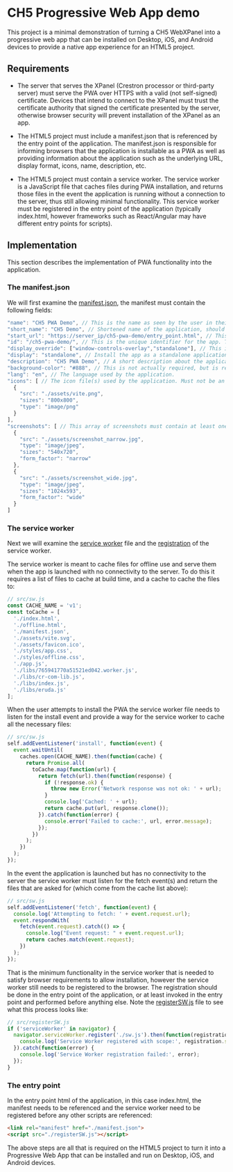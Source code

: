 # CH5 Progressive Web App demo

This project is a minimal demonstration of turning a CH5 WebXPanel into a progressive web app that can be installed on Desktop, iOS, and Android devices to provide a native app experience for an HTML5 project.

## Requirements
  * The server that serves the XPanel (Crestron processor or third-party server) must serve the PWA over HTTPS with a valid (not self-signed) certificate. Devices that intend to connect to the XPanel must trust the certificate authority that signed the certificate presented by the server, otherwise browser security will prevent installation of the XPanel as an app.

  * The HTML5 project must include a manifest.json that is referenced by the entry point of the application. The manifest.json is responsible for informing browsers that the application is installable as a PWA as well as providing information about the application such as the underlying URL, display format, icons, name, description, etc.

  * The HTML5 project must contain a service worker. The service worker is a JavaScript file that caches files during PWA installation, and returns those files in the event the application is running without a connection to the server, thus still allowing minimal functionality. This service worker must be registered in the entry point of the application (typically index.html, however frameworks such as React/Angular may have different entry points for scripts).

## Implementation

This section describes the implementation of PWA functionality into the application. 

### The manifest.json
We will first examine the [manifest.json](src/manifest.json), the manifest must contain the following fields:

```javascript
"name": "CH5 PWA Demo", // This is the name as seen by the user in their app list.
"short_name": "CH5 Demo", // Shortened name of the application, should be less than 12 characters.
"start_url": "https://server_ip/ch5-pwa-demo/entry_point.html", // This is the path to the PWA entry point, typically the index.html.
"id": "/ch5-pwa-demo/", // This is the unique identifier for the app. This is typically based on the URL of the app on the server without the entry point.
"display_override": ["window-controls-overlay","standalone"], // This informs the browser how to handle the application installation - if it should be standalone (most apps), in a browser instance, a browser minimal instance, etc. The windows-controls-overlay is for Desktop use, which allows the top bar to be minimized. This overrides the display field if they are different.
"display": "standalone", // Install the app as a standalone application.
"description": "CH5 PWA Demo", // A short description about the application.
"background-color": "#888", // This is not actually required, but is recommended as it will be the background color used when the app opens before the CSS has loaded, if this matches the CSS background color it provides a smoother app launch experience.
"lang": "en", // The language used by the application.
"icons": [ // The icon file(s) used by the application. Must not be an SVG, and must be 144x144px or larger.
  {
    "src": "./assets/vite.png",
    "sizes": "800x800",
    "type": "image/png"
  }
],
"screenshots": [ // This array of screenshots must contain at least one wide (landscape) and one narrow (portrait) screenshot to satisfy installation requirements. The screenshots can be anything, even a logo, but they must exist, and they must match the type, size, and form factor (wide/narrow) specified.
  {
    "src": "./assets/screenshot_narrow.jpg",
    "type": "image/jpeg",
    "sizes": "540x720",
    "form_factor": "narrow"
  },
  {
    "src": "./assets/screenshot_wide.jpg",
    "type": "image/jpeg",
    "sizes": "1024x593",
    "form_factor": "wide"
  }
]
```

### The service worker

Next we will examine the [service worker](src/sw.js) file and the [registration](src/registerSW.js) of the service worker.

The service worker is meant to cache files for offline use and serve them when the app is launched with no connectivity to the server. To do this it requires a list of files to cache at build time, and a cache to cache the files to:

```javascript
// src/sw.js
const CACHE_NAME = 'v1';
const toCache = [
  './index.html',
  './offline.html',
  './manifest.json',
  './assets/vite.svg',
  './assets/favicon.ico',
  './styles/app.css',
  './styles/offline.css',
  './app.js',
  './libs/765941770a51521ed042.worker.js',
  './libs/cr-com-lib.js',
  './libs/index.js',
  './libs/eruda.js'
];
```

When the user attempts to install the PWA the service worker file needs to listen for the install event and provide a way for the service worker to cache all the necessary files:

```javascript
// src/sw.js
self.addEventListener('install', function(event) {
  event.waitUntil(
    caches.open(CACHE_NAME).then(function(cache) {
      return Promise.all(
        toCache.map(function(url) {
          return fetch(url).then(function(response) {
            if (!response.ok) {
              throw new Error('Network response was not ok: ' + url);
            }
            console.log('Cached: ' + url);
            return cache.put(url, response.clone());
          }).catch(function(error) {
            console.error('Failed to cache:', url, error.message);
          });
        })
      );
    })
  );
});
```

In the event the application is launched but has no connectivity to the server the service worker must listen for the fetch event(s) and return the files that are asked for (which come from the cache list above):

```javascript
// src/sw.js
self.addEventListener('fetch', function(event) {
  console.log('Attempting to fetch: ' + event.request.url);
  event.respondWith(
    fetch(event.request).catch(() => {
      console.log("Event request: " + event.request.url);
      return caches.match(event.request);
    })
  );
});
```

That is the minimum functionality in the service worker that is needed to satisfy browser requirements to allow installation, however the service worker still needs to be registered to the browser. The registration should be done in the entry point of the application, or at least invoked in the entry point and performed before anything else. Note the [registerSW.js](src/registerSW.js) file to see what this process looks like:

```javascript
// src/registerSW.js
if ('serviceWorker' in navigator) {
  navigator.serviceWorker.register('./sw.js').then(function(registration) {
    console.log('Service Worker registered with scope:', registration.scope);
  }).catch(function(error) {
    console.log('Service Worker registration failed:', error);
  });
}
```

### The entry point

In the entry point html of the application, in this case index.html, the manifest needs to be referenced and the service worker need to be registered before any other scripts are referenced:

```html
<link rel="manifest" href="./manifest.json">
<script src="./registerSW.js"></script>
```

The above steps are all that is required on the HTML5 project to turn it into a Progressive Web App that can be installed and run on Desktop, iOS, and Android devices.